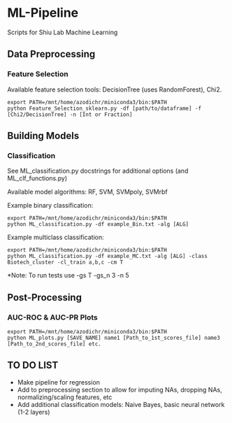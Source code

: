# ML-Pipeline
Scripts for Shiu Lab Machine Learning


## Data Preprocessing

### Feature Selection
Available feature selection tools: DecisionTree (uses RandomForest), Chi2.
<pre><code>export PATH=/mnt/home/azodichr/miniconda3/bin:$PATH
python Feature_Selection_sklearn.py -df [path/to/dataframe] -f [Chi2/DecisionTree] -n [Int or Fraction]</code></pre>

## Building Models

### Classification
See ML_classification.py docstrings for additional options (and ML_clf_functions.py)

Available model algorithms: RF, SVM, SVMpoly, SVMrbf

Example binary classification:
<pre><code>export PATH=/mnt/home/azodichr/miniconda3/bin:$PATH
python ML_classification.py -df example_Bin.txt -alg [ALG] </code></pre>

Example multiclass classification:
<pre><code>export PATH=/mnt/home/azodichr/miniconda3/bin:$PATH
python ML_classification.py -df example_MC.txt -alg [ALG] -class Biotech_cluster -cl_train a,b,c -cm T</code></pre>

*Note: To run tests use -gs T -gs_n 3 -n 5 

## Post-Processing

### AUC-ROC & AUC-PR Plots
<pre><code>export PATH=/mnt/home/azodichr/miniconda3/bin:$PATH
python ML_plots.py [SAVE_NAME] name1 [Path_to_1st_scores_file] name3 [Path_to_2nd_scores_file] etc.</code></pre>

## TO DO LIST

- Make pipeline for regression
- Add to preprocessing section to allow for imputing NAs, dropping NAs, normalizing/scaling features, etc
- Add additional classification models: Naive Bayes, basic neural network (1-2 layers)
